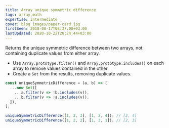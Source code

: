 ```yaml
---
title: Array unique symmetric difference
tags: array,math
expertise: intermediate
cover: blog_images/paper-card.jpg
firstSeen: 2018-08-17T08:37:08+03:00
lastUpdated: 2020-10-22T20:24:44+03:00
---
```


Returns the unique symmetric difference between two arrays, not containing duplicate values from either array.

- Use `Array.prototype.filter()` and `Array.prototype.includes()` on each array to remove values contained in the other.
- Create a `Set` from the results, removing duplicate values.

```js
const uniqueSymmetricDifference = (a, b) => [
  ...new Set([
    ...a.filter(v => !b.includes(v)),
    ...b.filter(v => !a.includes(v)),
  ]),
];
```

```js
uniqueSymmetricDifference([1, 2, 3], [1, 2, 4]); // [3, 4]
uniqueSymmetricDifference([1, 2, 2], [1, 3, 1]); // [2, 3]
```
